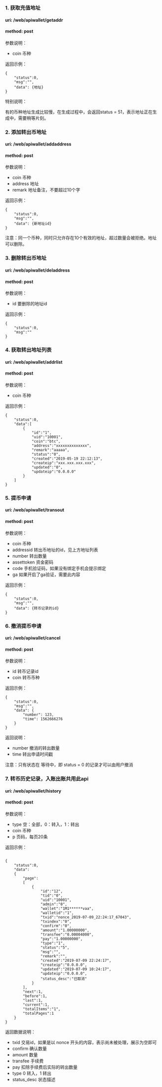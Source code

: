 
### 1. 获取充值地址

#### uri: /web/apiwallet/getaddr

#### method: post

参数说明：
- coin 币种

返回示例：
```
{
    "status":0,
    "msg":"",
    "data": {地址}
}

```

特别说明：

有的币种地址生成比较慢，在生成过程中，会返回status = 51，表示地址正在生成中，需要稍等片刻。


### 2. 添加转出币地址

#### uri: /web/apiwallet/addaddress

#### method: post

参数说明：
- coin 币种
- address 地址
- remark 地址备注，不要超过10个字

返回示例：
```
{
    "status":0,
    "msg":"",
    "data": {新地址id}
}

```

注意：同一个币种，同时只允许存在10个有效的地址，超过数量会被拒绝。地址可以删除。

### 3. 删除转出币地址

#### uri: /web/apiwallet/deladdress

#### method: post

参数说明：
- id 要删除的地址id

返回示例：
```
{
    "status":0,
    "msg":""
}

```


### 4. 获取转出地址列表

#### uri: /web/apiwallet/addrlist

#### method: post

参数说明：
- coin 币种

返回示例：
```
{
    "status":0,
    "data":[
        {
            "id":"1",
            "uid":"10001",
            "coin":"btc",
            "address":"xxxxxxxxxxxxxx",
            "remark":"aaaaa",
            "status":"0",
            "created":"2019-05-19 22:12:13",
            "createip":"xxx.xxx.xxx.xxx",
            "updated":"0",
            "updateip":"0.0.0.0"
        }
    ]
}

```


### 5. 提币申请

#### uri: /web/apiwallet/transout

#### method: post

参数说明：
- coin 币种
- addressid 转出币地址的id，见上方地址列表
- number 转出数量
- assettoken 资金密码
- code 手机验证码，如果没有绑定手机会提示绑定
- ga 如果开启了ga验证，需要此内容

返回示例：

```
{
    "status":0,
    "msg":"",
    "data": {转币记录的id}
}

```


### 6. 撤消提币申请

#### uri: /web/apiwallet/cancel

#### method: post

参数说明：
- id 转币记录id
- coin 转币币种

返回示例：

```
{
    "status":0,
    "msg":"",
    "data": {
        "number": 123,
        "time": 1562666276
    }
}

```

返回说明：
- number 撤消的转出数量
- time 转出申请时间戳


注意：只有状态在 等待中，即 status = 0 的记录才可以由用户撤消

### 7. 转币历史记录，入账出账共用此api

#### uri: /web/apiwallet/history

#### method: post

参数说明：
- type 空：全部，0：转入，1：转出
- coin 币种
- p 页码，每页20条

返回示例：

```

{
    "status":0,
    "data":
    {
        "page":
        [
            {
                "id":"12",
                "tid":"0",
                "uid":"10001",
                "admin":"0",
                "wallet":"1M1******vaa",
                "walletid":"1",
                "txid":"nonce_2019-07-09_22:24:17_67043",
                "txindex":"0",
                "confirm":"0",
                "amount":"1.00000000",
                "transfee":"0.00004000",
                "pay":"1.00000000",
                "type":"1",
                "status":"5",
                "msg":"",
                "remark":"",
                "created":"2019-07-09 22:24:17",
                "createip":"0.0.0.0",
                "updated":"2019-07-09 10:24:17",
                "updateip":"0.0.0.0",
                "status_desc":"已取消"
            }
        ],
        "next":1,
        "before":1,
        "last":1,
        "current":1,
        "totalItems":"1",
        "totalPages":1
    }
}

```

返回数据说明：
- txid 交易id，如果是以 nonce 开头的内容，表示尚未被处理，展示为空即可
- confirm 确认数量
- amount 数量
- transfee 手续费
- pay 扣除手续费后实际的转出数量
- type 0 转入，1 转出
- status_desc 状态描述